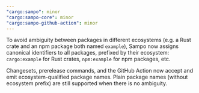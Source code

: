 ```yaml
---
"cargo:sampo": minor
"cargo:sampo-core": minor
"cargo:sampo-github-action": minor
---
```


To avoid ambiguity between packages in different ecosystems (e.g. a Rust crate and an npm package both named `example`), Sampo now assigns canonical identifiers to all packages, prefixed by their ecosystem: `cargo:example` for Rust crates, `npm:example` for npm packages, etc.

Changesets, prerelease commands, and the GitHub Action now accept and emit ecosystem-qualified package names. Plain package names (without ecosystem prefix) are still supported when there is no ambiguity.
